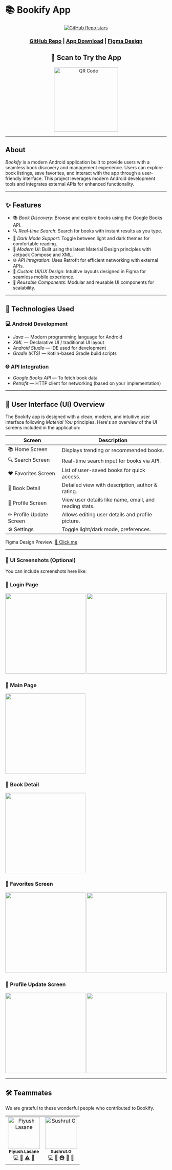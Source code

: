 # 📚 Bookify App 

<div align="center">
  
  <a href="https://github.com/piyushlasane/bookify" target="_blank"><img src="https://img.shields.io/github/stars/piyushlasane/bookify?style=social" alt="GitHub Repo stars"></a> 

  <h3 align="center">
    <a href="https://github.com/piyushlasane/bookify">GitHub Repo</a>
    <span> | </span>
    <a href="https://github.com/piyushlasane/bookify/releases/latest/download/bookify.apk">App Download</a>
    <span> | </span>
    <a href="https://www.figma.com/community/file/1506295342771705504/bookify-app-design">Figma Design</a>
  </h3>

</div>

<h2 align="center">📱 Scan to Try the App</h2>

<p align="center">
  <img src="src_code/img10.png" alt="QR Code" width="200"/>
</p>


--- 
## About

*Bookify* is a modern Android application built to provide users with a seamless book discovery and management experience. Users can explore book listings, save favorites, and interact with the app through a user-friendly interface. This project leverages modern Android development tools and integrates external APIs for enhanced functionality.

---

## ✨ Features

- 📚 *Book Discovery*: Browse and explore books using the Google Books API.
- 🔍 *Real-time Search*: Search for books with instant results as you type. 
- 🌙 *Dark Mode Support*: Toggle between light and dark themes for comfortable reading.
- 📱 *Modern UI*: Built using the latest Material Design principles with Jetpack Compose and XML. 
- 🌐 *API Integration*: Uses Retrofit for efficient networking with external APIs.
- 🎨 *Custom UI/UX Design*: Intuitive layouts designed in Figma for seamless mobile experience.
- 🔄 *Reusable Components*: Modular and reusable UI components for scalability. 

---

## 🚀 Technologies Used

### 💻 Android Development
- *Java* — Modern programming language for Android
- *XML* — Declarative UI / traditional UI layout
- *Android Studio* — IDE used for development
- *Gradle (KTS)* — Kotlin-based Gradle build scripts
 
### 🌐 API Integration
- *Google Books API* — To fetch book data
- *Retrofit* — HTTP client for networking (based on your implementation)

---


## 🎨 User Interface (UI) Overview

The Bookify app is designed with a clean, modern, and intuitive user interface following *Material You* principles. Here's an overview of the UI screens included in the application:

| Screen                 | Description                                                  |
|------------------------|--------------------------------------------------------------|
| 📚 Home Screen          | Displays trending or recommended books.                      |
| 🔍 Search Screen        | Real-time search input for books via API.                    |
| ❤ Favorites Screen     | List of user-saved books for quick access.                   |
| 📘 Book Detail          | Detailed view with description, author & rating.             |
| 👤 Profile Screen       | View user details like name, email, and reading stats.       |
| ✏ Profile Update Screen| Allows editing user details and profile picture.             |
| ⚙ Settings             | Toggle light/dark mode, preferences.                         |

Figma Design Preview: [🔗 Click me]( https://www.figma.com/community/file/1506295342771705504/bookify-app-design)

---

### 📸 UI Screenshots (Optional)

You can include screenshots here like:
### 📱 Login Page 
<p float="left">
  <img src="src_code/img1.png" width="250"  />
  <img src="src_code/img2.png" width="250"/>
</p>

### 📱 Main Page  
<p float="left">
  <img src="src_code/img3.png" width="250"  /> 
</p>

### 📱 Book Detail 
<p float="left">
  <img src="src_code/img8.png" width="250"  /> 
</p>

### 📱 Favorites Screen  
<p float="left">
  <img src="src_code/img5.png" width="250" /> 
  <img src="src_code/img4.png" width="250" /> 
</p>

### 📱 Profile Update Screen  
<p float="left">
  <img src="src_code/img6.png" width="250" > 
  <img src="src_code/img7.png" width="250" /> 
</p>


  
</p>

---

## 🛠 Teammates

We are grateful to these wonderful people who contributed to Bookify.  

<table>
  <tbody>
    <tr>
       <td align="center">
        <a href="https://github.com/piyushlasane">
          <img src="https://avatars.githubusercontent.com/u/160647609?v=4" width="100" alt="Piyush Lasane"/><br />
          <sub><b>Piyush Lasane</b></sub>
        </a><br />
        <a href="https://github.com/sushrut-001/bookify/commits?author=piyushlasane" title="Code">💻</a>
        <a href="#design-piyushlasane" title="Design">🎨</a>
        <a href="#testing-piyushlasane" title="Testing">⚠</a>
        <a href="#doc-piyushlasane" title="Documentation">📖</a>
      </td>
      <td align="center">
        <a href="https://github.com/Sushrut001">
          <img src="https://avatars.githubusercontent.com/u/98377130?s=400&u=c9e5828304529d668fb5dee39b1894eba2b468c8&v=4" width="100" alt="Sushrut G"/><br />
          <sub><b>Sushrut G</b></sub>
        </a><br />
        <a href="https://github.com/sushrut-001/bookify/commits?author=Sushrut_001" title="Code">💻</a>
        <a href="#design-Sushrut_001" title="Design">🎨</a>
        <a href="#infra-Sushrut_001" title="Infrastructure">🚇</a>
        <a href="#projectManagement-Sushrut_001" title="Project Management">📆</a>
        <a href="#maintenance-Sushrut_001" title="Maintenance">🚧</a>
      </td>
     
  </tbody>
</table>
<!-- ALL-CONTRIBUTORS-LIST:END -->
<!-- markdownlint-enable -->
<!-- prettier-ignore-end -->
<!-- ALL-CONTRIBUTORS-LIST:END -->

#
